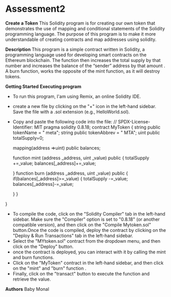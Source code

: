 # Assessment2
 **Create a Token**
 This Solidity program is for creating our own token that demonstrates the use of mapping and conditional statements of the Solidity programming language. 
 The purpose of this program is to make it more understandable of creating contracts and map addresses using solidity.

 
**Description**
This program is a simple contract written in Solidity, a programming language used for developing smart contracts on the Ethereum blockchain.
The function then increases the total supply by that number and increases the balance of the “sender” address by that amount .
A burn function, works the opposite of the mint function, as it will destroy tokens.



**Getting Started**
**Executing program**
* To run this program, I'am using Remix, an online Solidity IDE.
* create a new file by clicking on the "+" icon in the left-hand sidebar.  Save the file with a .sol extension (e.g., HelloWorld.sol).
* Copy and paste the following code into the file:
  // SPDX-License-Identifier: MIT
pragma solidity 0.8.18;
contract MyToken {
    string public tokenName = " meta";
    string public tokenAbbrev = " MTA";
    uint public totalSupply=0;

    mapping(address =>uint) public balances;

    function mint (address _address, uint _value) public {
            totalSupply +=_value;
            balances[_address]+=_value;


    }
     function burn (address _address, uint _value) public {
            if(balances[_address]>=_value)
        {   totalSupply -=_value;
            balances[_address]-=_value;

     }
    }

} 
* To compile the code, click on the "Solidity Compiler" tab in the left-hand sidebar. Make sure the "Compiler" option is set to "0.8.18" (or another compatible
version), and then click on the "Compile Mytoken.sol" button.Once the code is compiled,  deploy the contract by clicking on the "Deploy & Run Transactions" tab 
in the left-hand sidebar.
* Select the "MYtoken.sol" contract from the dropdown menu, and then click on the "Deploy" button.
* once the contract is deployed, you can interact with it by calling the mint and burn  functions.
* Click on the "MyToken" contract in the left-hand sidebar, and then click on the "mint" and "burn" function .
* Finally, click on the "transact" button to execute the function and retrieve the value.

**Authors**
Baby Monal
